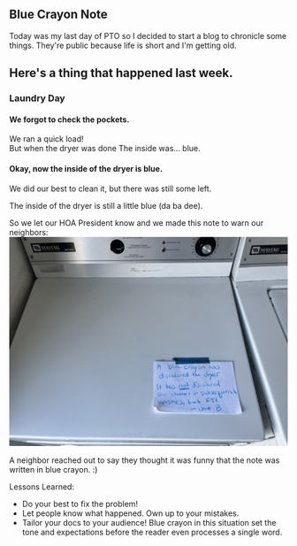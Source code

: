 ## Blue Crayon Note

Today was my last day of PTO so I decided to start a blog to chronicle some things. They're public because life is short and I'm getting old.

Here's a thing that happened last week. 
---

### Laundry Day

#### We forgot to check the pockets. 

We ran a quick load!  
But when the dryer was done
The inside was... blue.

#### Okay, now the inside of the dryer is blue.
We did our best to clean it, but there was still some left.

The inside of the dryer is still a little blue (da ba dee). 

So we let our HOA President know and we made this note to warn our neighbors: 
![There's a sheet of white printer paper posted to the top of a dryer. The note on it is written with what appears to be a blue crayon and the text reads: "A blue crayon has discolored the dryer. It has not discolored our clothes on subsequent washes, but FYI. - Unit B"](/img/posts/2025/blue-crayon-note.png)

A neighbor reached out to say they thought it was funny that the note was written in blue crayon. :) 

Lessons Learned: 
* Do your best to fix the problem! 
* Let people know what happened. Own up to your mistakes. 
* Tailor your docs to your audience! Blue crayon in this situation set the tone and expectations before the reader even processes a single word. 